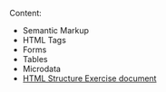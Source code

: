 Content:

- Semantic Markup
- HTML Tags
- Forms
- Tables
- Microdata
- [HTML Structure Exercise document](https://github.com/TheStormWeaver/Front-End/files/7189713/02.HTML-Structure-Exercise.docx)

